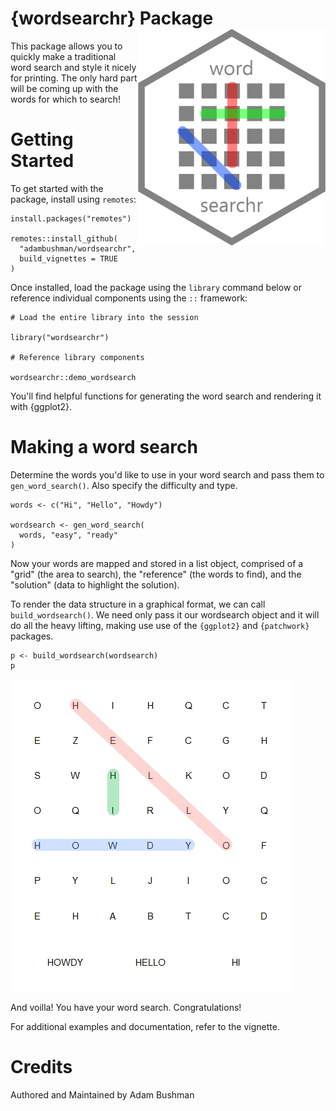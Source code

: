 # {wordsearchr} Package <img src="https://github.com/adambushman/wordsearchr/blob/main/man/figures/wordsearchr_package_hex.png" align="right" width="300"/>

This package allows you to quickly make a traditional word search and style it nicely for printing. The only hard part will be coming up with the words for which to search!

# Getting Started

To get started with the package, install using `remotes`:

```         
install.packages("remotes")

remotes::install_github(
  "adambushman/wordsearchr", 
  build_vignettes = TRUE
)
```

Once installed, load the package using the `library` command below or reference individual components using the `::` framework:

```         
# Load the entire library into the session

library("wordsearchr")

# Reference library components

wordsearchr::demo_wordsearch
```

You'll find helpful functions for generating the word search and rendering it with {ggplot2}.

# Making a word search

Determine the words you'd like to use in your word search and pass them to `gen_word_search()`. Also specify the difficulty and type.

```
words <- c("Hi", "Hello", "Howdy")

wordsearch <- gen_word_search(
  words, "easy", "ready"
)

```

Now your words are mapped and stored in a list object, comprised of a "grid" (the area to search), the "reference" (the words to find), and the "solution" (data to highlight the solution).

To render the data structure in a graphical format, we can call `build_wordsearch()`. We need only pass it our wordsearch object and it will do all the heavy lifting, making use use of the `{ggplot2}` and `{patchwork}` packages.

```
p <- build_wordsearch(wordsearch)
p

```

![Completed Wordsearch](https://github.com/adambushman/wordsearchr/blob/main/man/figures/example_wordsearch.jpeg)

And voilla! You have your word search. Congratulations!

For additional examples and documentation, refer to the vignette.

# Credits

Authored and Maintained by Adam Bushman
